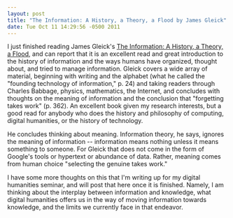 ```yaml
---
layout: post
title: "The Information: A History, a Theory, a Flood by James Gleick"
date: Tue Oct 11 14:29:56 -0500 2011
---
```


I just finished reading James Gleick's [The Information: A History, a Theory, a
Flood](http://around.com/the-information), and can report that it is an excellent
read and great introduction to the history of information and the ways humans have
organized, thought about, and tried to manage information. Gleick covers a wide array
of material, beginning with writing and the alphabet (what he called the "founding
technology of information," p. 24) and taking readers through Charles Babbage,
physics, mathematics, the Internet, and concludes with thoughts on the meaning of information and
the conclusion that "forgetting takes work" (p. 362). An excellent book given my
research interests, but a good read for anybody who does the history and philosophy
of computing, digital humanities, or the history of technology.

He concludes thinking about meaning. Information theory, he says, ignores the meaning
of information -- information means nothing unless it means something to someone. For
Gleick that does not come in the form of Google's tools or hypertext or abundance of
data. Rather, meaning comes from human choice "selecting the genuine takes work."

I have some more thoughts on this that I'm writing up for my digital humanities
seminar, and will post that here once it is finished. Namely, I am thinking about the
interplay between information and knowledge, what digital humanities offers us in the
way of moving information towards knowledge, and the limits we currently face in that
endeavor.
